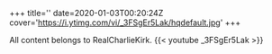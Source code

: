 +++
title=''
date=2020-01-03T00:20:24Z
cover='https://i.ytimg.com/vi/_3FSgEr5Lak/hqdefault.jpg'
+++

All content belongs to RealCharlieKirk.
{{< youtube _3FSgEr5Lak >}}
